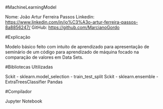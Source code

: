#MachineLearningModel

Nome: João Artur Ferreira Passos
Linkedin: https://www.linkedin.com/in/jo%C3%A3o-artur-ferreira-passos-8a8856247/
GitHub: https://github.com/MarcianoGordo

#Explicação

Modelo básico feito com intuito de aprendizado para apresentação de seminário de um código para aprendizado de máquina focado na comparação de valores em Data Sets.

#Bibliotecas Ultilizadas

Sckit - sklearn.model_selection - train_test_split 
Sckit - sklearn.ensemble - ExtraTreesClassifier
Pandas

#Compilador

Jupyter Notebook

